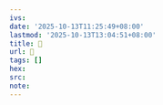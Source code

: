 ```yaml
---
ivs:
date: '2025-10-13T11:25:49+08:00'
lastmod: '2025-10-13T13:04:51+08:00'
title: 󰊍
url: 󰊍
tags: []
hex: 
src:
note:
---
```

